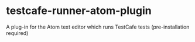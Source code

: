 # testcafe-runner-atom-plugin
A plug-in for the Atom text editor which runs TestCafe tests (pre-installation required)

